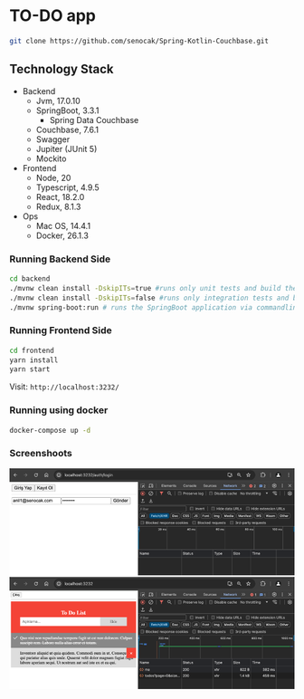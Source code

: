 # TO-DO app 

```sh
git clone https://github.com/senocak/Spring-Kotlin-Couchbase.git
```

## Technology Stack
- Backend
  - Jvm, 17.0.10
  - SpringBoot, 3.3.1
    - Spring Data Couchbase
  - Couchbase, 7.6.1
  - Swagger
  - Jupiter (JUnit 5)
  - Mockito
- Frontend
  - Node, 20
  - Typescript, 4.9.5
  - React, 18.2.0
  - Redux, 8.1.3
- Ops
  - Mac OS, 14.4.1
  - Docker, 26.1.3

### Running Backend Side
```sh 
cd backend
./mvnw clean install -DskipITs=true #runs only unit tests and build the package
./mvnw clean install -DskipITs=false #runs only integration tests and build the package
./mvnw spring-boot:run # runs the SpringBoot application via commandline
```
### Running Frontend Side

```sh
cd frontend
yarn install
yarn start
```

Visit: `http://localhost:3232/`

### Running using docker
```sh 
docker-compose up -d
```

### Screenshoots

![index.png](index.png)
![todos.png](todos.png)